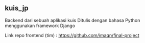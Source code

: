 ## kuis_jp
Backend dari sebuah aplikasi kuis
Ditulis dengan bahasa Python menggunakan framework Django 

Link repo frontend (tim) : https://github.com/imaqn/final-project
